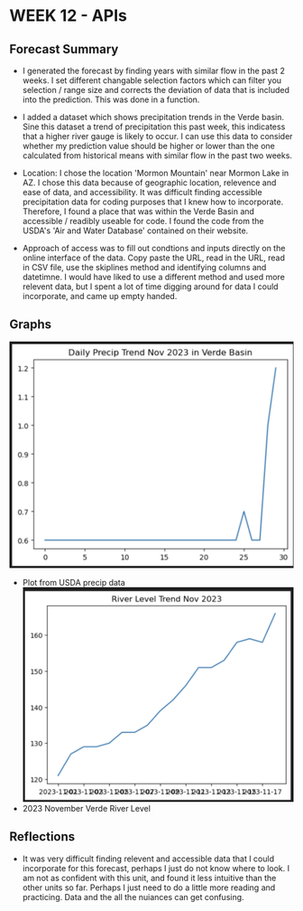 
# WEEK 12 - APIs 

## Forecast Summary
- I generated the forecast by finding years with similar flow in the past 2 weeks. I set different changable selection factors which can filter you selection / range size and corrects the deviation of data that is included into the prediction. This was done in a function.

- I added a dataset which shows precipitation trends in the Verde basin. Sine this dataset a trend of precipitation this past week, this indicatess that a higher river gauge is likely to occur. I can use this data to consider whether my prediction value should be higher or lower than the one calculated from historical means with similar flow in the past two weeks. 

- Location: I chose the location 'Mormon Mountain' near Mormon Lake in AZ. I chose this data because of geographic location, relevence and ease of data, and accessibility. It was difficult finding accessible precipitation data for coding purposes that I knew how to incorporate. Therefore, I found a place that was within the Verde Basin and accessible / readibly useable for code. I found the code from the USDA's 'Air and Water Database' contained on their website.  
- Approach of access was to fill out condtions and inputs directly on the online interface of the data. Copy paste the URL, read in the URL, read in CSV file, use the skiplines method and identifying columns and datetimne. I would have liked to use a different method and used more relevent data, but I spent a lot of time digging around for data I could incorporate, and came up empty handed. 
## Graphs
![Alt text](wk12_precip.png)
- Plot from USDA precip data
![Alt text](wk12_riverFlow.png)
- 2023 November Verde River Level
## Reflections
- It was very difficult finding relevent and accessible data that I could incorporate for this forecast, perhaps I just do not know where to look. I am not as confident with this unit, and found it less intuitive than the other units so far. Perhaps I just need to do a little more reading and practicing. Data and the all the nuiances can get confusing. 
